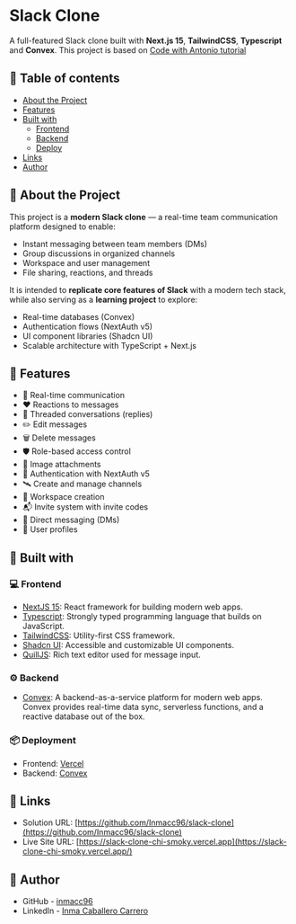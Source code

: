 # Slack Clone

A full-featured Slack clone built with **Next.js 15**, **TailwindCSS**, **Typescript** and **Convex**. This project is based on [Code with Antonio tutorial](https://www.youtube.com/watch?v=lXITA5MZIiI&ab_channel=CodeWithAntonio)

## :pushpin: Table of contents

- [About the Project](#compass-about-the-project)
- [Features](#rocket-features)
- [Built with](#hammer-built-with)
  - [Frontend](#computer-frontend)
  - [Backend](#gear-backend)
  - [Deploy](#package-deployment)
- [Links](#link-links)
- [Author](#woman-author)

## :compass: About the Project

This project is a **modern Slack clone** — a real-time team communication platform designed to enable:

- Instant messaging between team members (DMs)
- Group discussions in organized channels
- Workspace and user management
- File sharing, reactions, and threads

It is intended to **replicate core features of Slack** with a modern tech stack, while also serving as a **learning project** to explore:

- Real-time databases (Convex)
- Authentication flows (NextAuth v5)
- UI component libraries (Shadcn UI)
- Scalable architecture with TypeScript + Next.js

## :rocket: Features

- 📡 Real-time communication
- ❤️ Reactions to messages
- 🧵 Threaded conversations (replies)
- ✏️ Edit messages
- 🗑️ Delete messages
- 🛡️ Role-based access control
- 🌅 Image attachments
- 🔐 Authentication with NextAuth v5
- 🛰️ Create and manage channels
- 🏢 Workspace creation
- 📬 Invite system with invite codes
- 💬 Direct messaging (DMs)
- 🙍 User profiles

## :hammer: Built with

### :computer: Frontend

- [NextJS 15](https://nextjs.org/): React framework for building modern web apps.
- [Typescript](https://www.typescriptlang.org/): Strongly typed programming language that builds on JavaScript.
- [TailwindCSS](https://tailwindcss.com/): Utility-first CSS framework.
- [Shadcn UI](https://ui.shadcn.com/): Accessible and customizable UI components.
- [QuillJS](https://quilljs.com/): Rich text editor used for message input.

### :gear: Backend

- [Convex](https://www.convex.dev/): A backend-as-a-service platform for modern web apps. Convex provides real-time data sync, serverless functions, and a reactive database out of the box.

### :package: Deployment

- Frontend: [Vercel](https://vercel.com/)
- Backend: [Convex](https://www.convex.dev/)

## :link: Links

- Solution URL: [https://github.com/Inmacc96/slack-clone](https://github.com/Inmacc96/slack-clone)
- Live Site URL: [https://slack-clone-chi-smoky.vercel.app](https://slack-clone-chi-smoky.vercel.app/)

## :woman: Author

- GitHub - [inmacc96](https://github.com/Inmacc96)
- LinkedIn - [Inma Caballero Carrero](https://www.linkedin.com/in/inmacaballerocarrero/)
